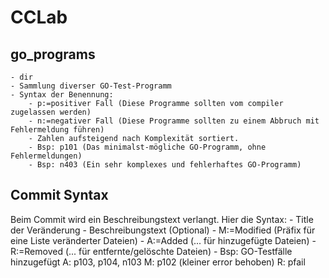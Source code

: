 # CCLab
## go_programs
    - dir
    - Sammlung diverser GO-Test-Programm
    - Syntax der Benennung:
        - p:=positiver Fall (Diese Programme sollten vom compiler zugelassen werden)
        - n:=negativer Fall (Diese Programme sollten zu einem Abbruch mit Fehlermeldung führen)
        - Zahlen aufsteigend nach Komplexität sortiert.
        - Bsp: p101 (Das minimalst-mögliche GO-Programm, ohne Fehlermeldungen)
        - Bsp: n403 (Ein sehr komplexes und fehlerhaftes GO-Programm)


## Commit Syntax
Beim Commit wird ein Beschreibungstext verlangt. Hier die Syntax:
    - Title der Veränderung
    - Beschreibungstext (Optional)
        - M:=Modified (Präfix für eine Liste veränderter Dateien)
        - A:=Added    (... für hinzugefügte Dateien)
        - R:=Removed  (... für entfernte/gelöschte Dateien)
    - Bsp: 
        GO-Testfälle hinzugefügt
        A: p103, p104, n103
        M: p102 (kleiner error behoben)
        R: pfail

